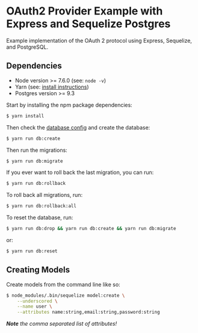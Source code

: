 # OAuth2 Provider Example with Express and Sequelize Postgres

Example implementation of the OAuth 2 protocol using Express, Sequelize,
and PostgreSQL.

## Dependencies

  - Node version >= 7.6.0 (see: `node -v`)
  - Yarn (see: [install instructions](https://yarnpkg.com/en/docs/install))
  - Postgres version >= 9.3

Start by installing the npm package dependencies:

```bash
$ yarn install
```

Then check the [database config](/config/config.json) and create the
database:

```bash
$ yarn run db:create
```

Then run the migrations:

```bash
$ yarn run db:migrate
```

If you ever want to roll back the last migration, you can run:

```bash
$ yarn run db:rollback
```

To roll back all migrations, run:

```bash
$ yarn run db:rollback:all
```

To reset the database, run:

```bash
$ yarn run db:drop && yarn run db:create && yarn run db:migrate
```

or:

```bash
$ yarn run db:reset
```

## Creating Models

Create models from the command line like so:

```bash
$ node_modules/.bin/sequelize model:create \
    --underscored \
    --name user \
    --attributes name:string,email:string,password:string
```

_**Note** the comma separated list of attributes!_

